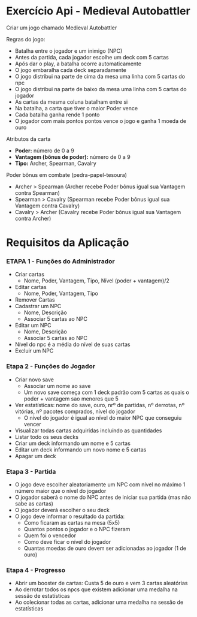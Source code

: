 # Exercício Api - Medieval Autobattler

Criar um jogo chamado Medieval Autobattler

Regras do jogo:

- Batalha entre o jogador e um inimigo (NPC)
- Antes da partida, cada jogador escolhe um deck com 5 cartas
- Após dar o play, a batalha ocorre automaticamente
- O jogo embaralha cada deck separadamente
- O jogo distribui na parte de cima da mesa uma linha com 5 cartas do npc
- O jogo distribui na parte de baixo da mesa uma linha com 5 cartas do jogador
- As cartas da mesma coluna batalham entre si
- Na batalha, a carta que tiver o maior Poder vence
- Cada batalha ganha rende 1 ponto
- O jogador com mais pontos pontos vence o jogo e ganha 1 moeda de ouro

Atributos da carta

- **Poder:** número de 0 a 9
- **Vantagem (bônus de poder):** número de 0 a 9
- **Tipo:** Archer, Spearman, Cavalry

Poder bônus em combate (pedra-papel-tesoura)

- Archer > Spearman (Archer recebe Poder bônus igual sua Vantagem contra Spearman)
- Spearman > Cavalry (Spearman recebe Poder bônus igual sua Vantagem contra Cavalry)
- Cavalry >  Archer  (Cavalry recebe Poder bônus igual sua Vantagem contra Archer)

# Requisitos da Aplicação

### ETAPA 1 - Funções do Administrador

- Criar cartas
    - Nome, Poder, Vantagem, Tipo, Nível (poder + vantagem)/2
- Editar cartas
    - Nome, Poder, Vantagem, Tipo
- Remover Cartas
- Cadastrar um NPC
    - Nome, Descrição
    - Associar 5 cartas ao NPC
- Editar um NPC
    - Nome, Descrição
    - Associar 5 cartas ao NPC
- Nível do npc é a média do nível de suas cartas
- Excluir um NPC

### Etapa 2 - Funções do Jogador

- Criar novo save
    - Associar um nome ao save
    - Um novo save começa com 1 deck padrão com 5 cartas as quais o poder + vantagem sao menores que 5
- Ver estatísticas: nome do save, ouro, nrº de partidas, nº derrotas, nº vitórias, nº pacotes comprados, nível do jogador
    - O nível do jogador é igual ao nível do maior NPC que conseguiu vencer
- Visualizar todas cartas adquiridas incluíndo as quantidades
- Listar todo os seus decks
- Criar um deck informando um nome e 5 cartas
- Editar um deck informando um novo nome e 5 cartas
- Apagar um deck

### Etapa 3 - Partida

- O jogo deve escolher aleatoriamente um NPC com nível no máximo 1 número maior que o nível do jogador
- O jogador saberá o nome do NPC antes de iniciar sua partida (mas não sabe as cartas)
- O jogador deverá escolher o seu deck
- O jogo deve informar o resultado da partida:
    - Como ficaram as cartas na mesa (5x5)
    - Quantos pontos o jogador e o NPC fizeram
    - Quem foi o vencedor
    - Como deve ficar o nível do jogador
    - Quantas moedas de ouro devem ser adicionadas ao jogador (1 de ouro)

### Etapa 4 - Progresso

- Abrir um booster de cartas: Custa 5 de ouro e vem 3 cartas aleatórias
- Ao derrotar todos os npcs que existem adicionar uma medalha na sessão de estatísticas
- Ao colecionar todas as cartas, adicionar uma medalha na sessão de estatísticas

